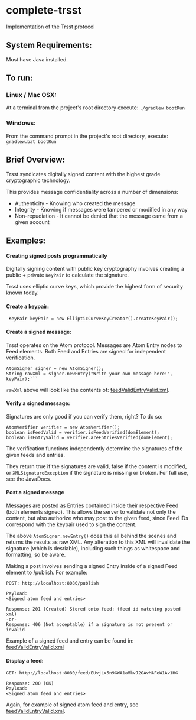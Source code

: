 complete-trsst
=============

Implementation of the Trsst protocol

System Requirements:
---------
Must have Java installed.

To run:
-------

### Linux / Mac OSX:

At a terminal from the project's root directory execute:
`./gradlew bootRun`

### Windows:
From the command prompt in the project's root directory, execute:
`gradlew.bat bootRun`

Brief Overview:
--------
Trsst syndicates digitally signed content with the highest grade cryptographic technology.

This provides message confidentiality across a number of dimensions:

- Authenticity - Knowing who created the message
- Integrity - Knowing if messages were tampered or modified in any way
- Non-repudiation - It cannot be denied that the message came from a given account



Examples:
---------

#### Creating signed posts programmatically

Digitally signing content with public key cryptography involves creating a public + private `KeyPair` to calculate the signature.

Trsst uses elliptic curve keys, which provide the highest form of security known today.

#### Create a keypair:

``` KeyPair keyPair = new EllipticCurveKeyCreator().createKeyPair();``` 

#### Create a signed message:

Trsst operates on the Atom protocol.  Messages are Atom Entry nodes to Feed elements.  Both Feed and Entries are signed for independent verification.

    AtomSigner signer = new AtomSigner();
    String rawXml = signer.newEntry("Write your own message here!", keyPair);```

`rawXml` above will look like the contents of: <a href="https://github.com/TheAndruu/complete-trsst/blob/master/ct-core/src/test/resources/com/completetrsst/xml/feedValidEntryValid.xml">feedValidEntryValid.xml</a>.


#### Verify a signed message:

Signatures are only good if you can verify them, right?  To do so:

    AtomVerifier verifier = new AtomVerifier();
    boolean isFeedValid = verifier.isFeedVerified(domElement);
    boolean isEntryValid = verifier.areEntriesVerified(domElement);
    
The verification functions independently determine the signatures of the given feeds and entries.  

They return true if the signatures are valid, false if the content is modified, or `XMLSignatureException` if the signature is missing or broken.  For full use, see the JavaDocs.
    

#### Post a signed message

Messages are posted as Entries contained inside their respective Feed (both elements signed).  This allows the server to validate not only the content, but also authorize who may post to the given feed, since Feed IDs correspond with the keypair used to sign the content.

The above `AtomSigner.newEntry()` does this all behind the scenes and returns the results as raw XML.  Any alteration to this XML will invalidate the signature (which is desriable), including such things as whitespace and formatting, so be aware.

Making a post involves sending a signed Entry inside of a signed Feed element to /publish.  For example:

    POST: http://localhost:8080/publish
      
    Payload: 
    <Signed atom feed and entries>

    Response: 201 (Created) Stored onto feed: (feed id matching posted xml)
    -or-
    Response: 406 (Not acceptable) if a signature is not present or invalid
    
Example of a signed feed and entry can be found in: <a href="https://github.com/TheAndruu/complete-trsst/blob/master/ct-core/src/test/resources/com/completetrsst/xml/feedValidEntryValid.xml">feedValidEntryValid.xml</a>


#### Display a feed:
    GET: http://localhost:8080/feed/EUvjLx5n9GWA1aMkvJ2GAvMAFeW1Av1HG

    Response: 200 (OK)
    Payload:
    <Signed atom feed and entries>
    
Again, for example of signed atom feed and entry, see <a href="https://github.com/TheAndruu/complete-trsst/blob/master/ct-core/src/test/resources/com/completetrsst/xml/feedValidEntryValid.xml">feedValidEntryValid.xml</a>.




